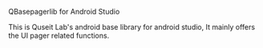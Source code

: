 QBasepagerlib for Android Studio

This is Quseit Lab's android base library for android studio, It mainly offers the UI pager related functions.
